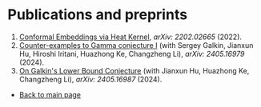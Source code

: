 # Publications and preprints



1. [Conformal Embeddings via Heat Kernel](https://arxiv.org/abs/2202.02665), *arXiv: 2202.02665* (2022).
2. [Counter-examples to Gamma conjecture I](https://arxiv.org/abs/2405.16979) (with Sergey Galkin, Jianxun Hu, Hiroshi Iritani, Huazhong Ke, Changzheng Li), *arXiv: 2405.16979* (2024).
3. [On Galkin's Lower Bound Conjecture](https://web3.arxiv.org/abs/2405.16987) (with Jianxun Hu, Huazhong Ke, Changzheng Li), *arXiv: 2405.16987* (2024).




* [Back to main page](index.md)
